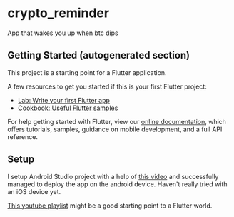 # crypto_reminder

App that wakes you up when btc dips

## Getting Started (autogenerated section)

This project is a starting point for a Flutter application.

A few resources to get you started if this is your first Flutter project:

- [Lab: Write your first Flutter app](https://flutter.dev/docs/get-started/codelab)
- [Cookbook: Useful Flutter samples](https://flutter.dev/docs/cookbook)

For help getting started with Flutter, view our
[online documentation](https://flutter.dev/docs), which offers tutorials,
samples, guidance on mobile development, and a full API reference.

## Setup

I setup Android Studio project with a help of [this video](https://www.youtube.com/watch?v=TSIhiZ5jRB0) and successfully managed to deploy the app on the android device. Haven't really tried with an iOS device yet.

[This youtube playlist](https://www.youtube.com/watch?v=1ukSR1GRtMU&list=PL4cUxeGkcC9jLYyp2Aoh6hcWuxFDX6PBJ) might be a good starting point to a Flutter world.
